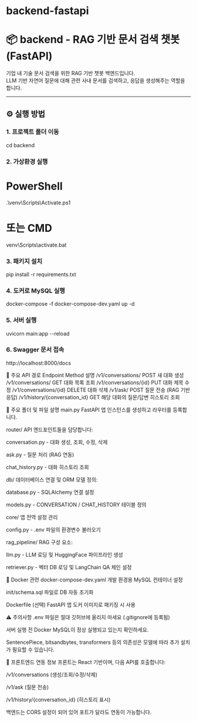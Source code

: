 # backend-fastapi

# 📦 backend - RAG 기반 문서 검색 챗봇 (FastAPI)

기업 내 기술 문서 검색을 위한 RAG 기반 챗봇 백엔드입니다.  
LLM 기반 자연어 질문에 대해 관련 사내 문서를 검색하고, 응답을 생성해주는 역할을 합니다.

---

## ⚙️ 실행 방법

### 1. 프로젝트 폴더 이동

cd backend
### 2. 가상환경 실행

# PowerShell
.\venv\Scripts\Activate.ps1

# 또는 CMD
venv\Scripts\activate.bat

### 3. 패키지 설치

pip install -r requirements.txt

### 4. 도커로 MySQL 실행

docker-compose -f docker-compose-dev.yaml up -d

### 5. 서버 실행

uvicorn main:app --reload

### 6. Swagger 문서 접속

http://localhost:8000/docs

🔑 주요 API 경로
Endpoint	Method	설명
/v1/conversations/	POST	새 대화 생성
/v1/conversations/	GET	대화 목록 조회
/v1/conversations/{id}	PUT	대화 제목 수정
/v1/conversations/{id}	DELETE	대화 삭제
/v1/ask/	POST	질문 전송 (RAG 기반 응답)
/v1/history/{conversation_id}	GET	해당 대화의 질문/답변 히스토리 조회

📁 주요 폴더 및 파일 설명
main.py
FastAPI 앱 인스턴스를 생성하고 라우터를 등록합니다.

router/
API 엔드포인트들을 담당합니다:

conversation.py - 대화 생성, 조회, 수정, 삭제

ask.py - 질문 처리 (RAG 연동)

chat_history.py - 대화 히스토리 조회

db/
데이터베이스 연결 및 ORM 모델 정의:

database.py - SQLAlchemy 연결 설정

models.py - CONVERSATION / CHAT_HISTORY 테이블 정의

core/
앱 전역 설정 관리

config.py - .env 파일의 환경변수 불러오기

rag_pipeline/
RAG 구성 요소:

llm.py - LLM 로딩 및 HuggingFace 파이프라인 생성

retriever.py - 벡터 DB 로딩 및 LangChain QA 체인 설정

🐳 Docker 관련
docker-compose-dev.yaml
개발 환경용 MySQL 컨테이너 설정

init/schema.sql 파일로 DB 자동 초기화

Dockerfile (선택)
FastAPI 앱 도커 이미지로 패키징 시 사용

⚠️ 주의사항
.env 파일은 절대 깃허브에 올리지 마세요 (.gitignore에 등록됨)

서버 실행 전 Docker MySQL이 정상 실행되고 있는지 확인하세요.

SentencePiece, bitsandbytes, transformers 등의 의존성은 모델에 따라 추가 설치가 필요할 수 있습니다.

🤝 프론트엔드 연동 정보
프론트는 React 기반이며, 다음 API를 호출합니다:

/v1/conversations (생성/조회/수정/삭제)

/v1/ask (질문 전송)

/v1/history/{conversation_id} (히스토리 표시)

백엔드는 CORS 설정이 되어 있어 포트가 달라도 연동이 가능합니다.



